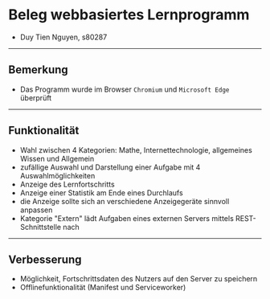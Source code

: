 # Beleg webbasiertes Lernprogramm
- Duy Tien Nguyen, s80287
---
## Bemerkung
- Das Programm wurde im Browser `Chromium` und `Microsoft Edge` überprüft
---
## Funktionalität
- Wahl zwischen 4 Kategorien: Mathe, Internettechnologie, allgemeines Wissen und Allgemein
- zufällige Auswahl und Darstellung einer Aufgabe mit 4 Auswahlmöglichkeiten
- Anzeige des Lernfortschritts
- Anzeige einer Statistik am Ende eines Durchlaufs
- die Anzeige sollte sich an verschiedene Anzeigegeräte sinnvoll anpassen
- Kategorie "Extern" lädt Aufgaben eines externen Servers mittels REST-Schnittstelle nach
---
## Verbesserung
- Möglichkeit, Fortschrittsdaten des Nutzers auf den Server zu speichern
- Offlinefunktionalität (Manifest und Serviceworker)